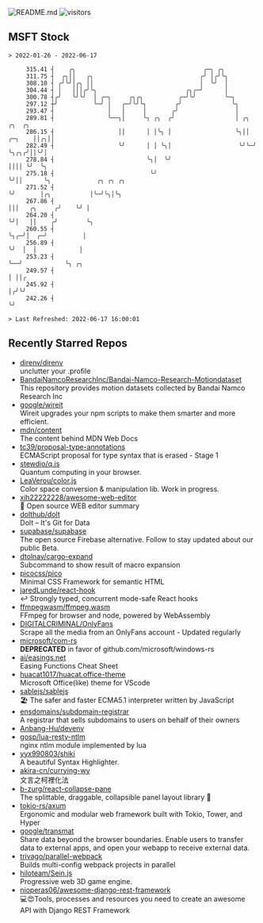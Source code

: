 ![README.md](https://github.com/Gerhut/Gerhut/workflows/README.md/badge.svg)
![visitors](https://visitors.vercel.app/Gerhut/Gerhut?token=8cf69d1f6813d272ef062726b6070c9be4ff72038cfe5a7ded7384a8da65d866)

## MSFT Stock

```
> 2022-01-26 - 2022-06-17

     315.41 ┤    ╭╮                                    ╭─╮ ╭╮                                                    
     311.75 ┤  ╭╮││   ╭╮                              ╭╯ │╭╯╰╮                                                   
     308.10 ┤ ╭╯╰╯│╭╮ ││                              │  ╰╯  │                                                   
     304.44 ┤ │   │││╭╯╰╮                         ╭╮╭─╯      │                                                   
     300.78 ┤╭╯   ╰╯╰╯  │ ╭─╮     ╭╮╭╮          ╭─╯╰╯        ╰─╮                                                 
     297.12 ┼╯          ╰─╯ │   ╭─╯╰╯╰╮        ╭╯              ╰╮                                                
     293.47 ┤               │   │     │       ╭╯                │                                                
     289.81 ┤               ╰──╮│     ╰╮ ╭╮  ╭╯                 │ ╭╮        ╭╮  ╭╮                               
     286.15 ┤                  ││      │ │╰╮ │                  ╰╮││ ╭─╮    ││╭╮││                               
     282.49 ┤                  ╰╯      │ │ ╰╮│                   ╰╯╰─╯ ╰╮╭╮╭╯││╰╯│                               
     278.84 ┤                          ╰╮│  ╰╯                          ││││ ╰╯  ╰╮                              
     275.18 ┤                           ╰╯                              ╰╯││      ╰╮             ╭╮ ╭╮ ╭╮        
     271.52 ┤                                                             ╰╯       │╭╮           │╰─╯╰╮│╰╮       
     267.86 ┤                                                                      │││   ╭╮     ╭╯    ╰╯ │       
     264.20 ┤                                                                      ╰╯│   ││    ╭╯        ╰╮      
     260.55 ┤                                                                        ╰╮╭─╯│  ╭─╯          │      
     256.89 ┤                                                                         ╰╯  │  │            │      
     253.23 ┤                                                                             ╰──╯            ╰╮ ╭╮  
     249.57 ┤                                                                                              │ ││╭ 
     245.92 ┤                                                                                              │╭╯╰╯ 
     242.26 ┤                                                                                              ╰╯    

> Last Refreshed: 2022-06-17 16:00:01
```

## Recently Starred Repos

- [direnv/direnv](https://github.com/direnv/direnv)  
  unclutter your .profile
- [BandaiNamcoResearchInc/Bandai-Namco-Research-Motiondataset](https://github.com/BandaiNamcoResearchInc/Bandai-Namco-Research-Motiondataset)  
  This repository provides motion datasets collected by Bandai Namco Research Inc
- [google/wireit](https://github.com/google/wireit)  
  Wireit upgrades your npm scripts to make them smarter and more efficient.
- [mdn/content](https://github.com/mdn/content)  
  The content behind MDN Web Docs
- [tc39/proposal-type-annotations](https://github.com/tc39/proposal-type-annotations)  
  ECMAScript proposal for type syntax that is erased - Stage 1
- [stewdio/q.js](https://github.com/stewdio/q.js)  
  Quantum computing in your browser.
- [LeaVerou/color.js](https://github.com/LeaVerou/color.js)  
  Color space conversion & manipulation lib. Work in progress.
- [xjh22222228/awesome-web-editor](https://github.com/xjh22222228/awesome-web-editor)  
  🔨  Open source WEB editor summary
- [dolthub/dolt](https://github.com/dolthub/dolt)  
  Dolt – It's Git for Data
- [supabase/supabase](https://github.com/supabase/supabase)  
  The open source Firebase alternative. Follow to stay updated about our public Beta.
- [dtolnay/cargo-expand](https://github.com/dtolnay/cargo-expand)  
  Subcommand to show result of macro expansion
- [picocss/pico](https://github.com/picocss/pico)  
  Minimal CSS Framework for semantic HTML
- [jaredLunde/react-hook](https://github.com/jaredLunde/react-hook)  
  ↩ Strongly typed, concurrent mode-safe React hooks
- [ffmpegwasm/ffmpeg.wasm](https://github.com/ffmpegwasm/ffmpeg.wasm)  
  FFmpeg for browser and node, powered by WebAssembly
- [DIGITALCRIMINAL/OnlyFans](https://github.com/DIGITALCRIMINAL/OnlyFans)  
  Scrape all the media from an OnlyFans account - Updated regularly
- [microsoft/com-rs](https://github.com/microsoft/com-rs)  
  **DEPRECATED** in favor of github.com/microsoft/windows-rs
- [ai/easings.net](https://github.com/ai/easings.net)  
  Easing Functions Cheat Sheet
- [huacat1017/huacat.office-theme](https://github.com/huacat1017/huacat.office-theme)  
  Microsoft Office(like) theme for VScode
- [sablejs/sablejs](https://github.com/sablejs/sablejs)  
  🏖️ The safer and faster ECMA5.1 interpreter written by JavaScript
- [ensdomains/subdomain-registrar](https://github.com/ensdomains/subdomain-registrar)  
  A registrar that sells subdomains to users on behalf of their owners
- [Anbang-Hu/devenv](https://github.com/Anbang-Hu/devenv)  
- [gosp/lua-resty-ntlm](https://github.com/gosp/lua-resty-ntlm)  
  nginx ntlm module implemented by lua
- [yyx990803/shiki](https://github.com/yyx990803/shiki)  
  A beautiful Syntax Highlighter.
- [akira-cn/currying-wy](https://github.com/akira-cn/currying-wy)  
  文言之柯裡化法
- [b-zurg/react-collapse-pane](https://github.com/b-zurg/react-collapse-pane)  
  The splittable, draggable, collapsible panel layout library 🎉
- [tokio-rs/axum](https://github.com/tokio-rs/axum)  
  Ergonomic and modular web framework built with Tokio, Tower, and Hyper
- [google/transmat](https://github.com/google/transmat)  
  Share data beyond the browser boundaries. Enable users to transfer data to external apps, and open your webapp to receive external data.
- [trivago/parallel-webpack](https://github.com/trivago/parallel-webpack)  
  Builds multi-config webpack projects in parallel
- [hiloteam/Sein.js](https://github.com/hiloteam/Sein.js)  
  Progressive web 3D game engine.
- [nioperas06/awesome-django-rest-framework](https://github.com/nioperas06/awesome-django-rest-framework)  
   💻😍Tools, processes and resources you need to create an awesome API with Django REST Framework
